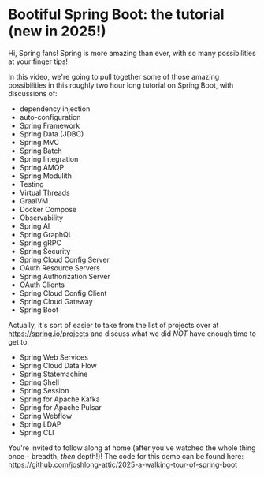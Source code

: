 # Bootiful Spring Boot: the tutorial (new in 2025!)


Hi, Spring fans! Spring is more amazing than ever, with so many possibilities at your finger tips! 

In this video, we're going to pull together some of those amazing possibilities in this roughly two hour long tutorial on Spring Boot, with discussions of:

- dependency injection 
- auto-configuration
- Spring Framework 
- Spring Data (JDBC)
- Spring MVC
- Spring Batch
- Spring Integration
- Spring AMQP
- Spring Modulith 
- Testing
- Virtual Threads
- GraalVM
- Docker Compose
- Observability
- Spring AI 
- Spring GraphQL 
- Spring gRPC 
- Spring Security
- Spring Cloud Config Server
- OAuth Resource Servers 
- Spring Authorization Server 
- OAuth Clients 
- Spring Cloud Config Client 
- Spring Cloud Gateway 
- Spring Boot 

Actually, it's sort of easier to take from the list of projects over at https://spring.io/projects and discuss what we did *NOT* have enough time to get to:

- Spring Web Services
- Spring Cloud Data Flow 
- Spring Statemachine 
- Spring Shell
- Spring Session 
- Spring for Apache Kafka
- Spring for Apache Pulsar
- Spring Webflow 
- Spring LDAP
- Spring CLI

You're invited to follow along at home (after you've watched the whole thing once - breadth, _then_ depth!)! The code for this demo can be found here: https://github.com/joshlong-attic/2025-a-walking-tour-of-spring-boot
